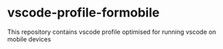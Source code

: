 # vscode-profile-formobile
This repository contains vscode profile optimised for running vscode on mobile devices
